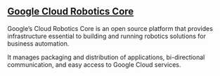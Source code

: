 ## [Google Cloud Robotics Core](https://googlecloudrobotics.github.io/core/)

Google’s Cloud Robotics Core is an open source platform that provides infrastructure essential to building and running robotics solutions for business automation. 

It manages packaging and distribution of applications, bi-directional communication, and easy access to Google Cloud services.
